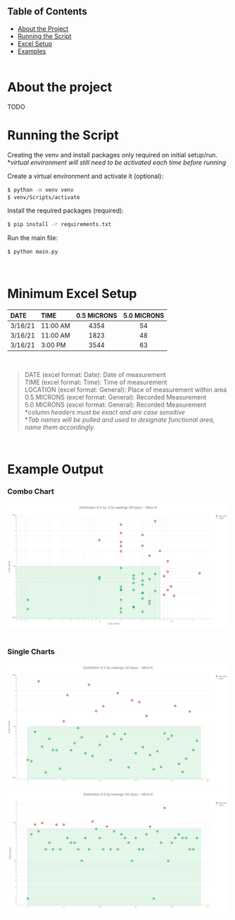 
## Table of Contents

- [About the Project](#about-the-project)
- [Running the Script](#running-the-script)
- [Excel Setup](#minimum-excel-setup)
- [Examples](#example-output)
</br></br>

# About the project
TODO
</br>

# Running the Script

Creating the venv and install packages only required on initial setup/run.  
**virtual environment will still need to be activated each time before running*

Create a virtual environment and activate it (optional):
```sh
$ python -m venv venv
$ venv/Scripts/activate
```
Install the required packages (required):
```sh
$ pip install -r requirements.txt
```
Run the main file:
```sh
$ python main.py
```
</br>

# Minimum Excel Setup

| DATE       | TIME     | 0.5 MICRONS | 5.0 MICRONS |
| :--        | :--      |     :--:    |     :--:    |
| 3/16/21    | 11:00 AM |     4354    |      54     |
| 3/16/21    | 11:00 AM |     1823    |      48     |
| 3/16/21    | 3:00 PM  |     3544    |      63     |

</br>

>DATE (excel format: Date): Date of measurement  
>TIME (excel format: Time): Time of measurement  
>LOCATION (excel format: General): Place of measurement within area  
>0.5 MICRONS (excel format: General): Recorded Measurement  
>5.0 MICRONS (excel format: General): Recorded Measurement  
> **column headers must be exact and are case sensitive*  
> **Tab names will be pulled and used to designate functional area, name them accordingly.*

</br>

# Example Output

### Combo Chart
<img src="examples/example_combo.png">
</br></br>

### Single Charts
<img src="examples/example_0.5.png">
<img src="examples/example_5.0.png">
